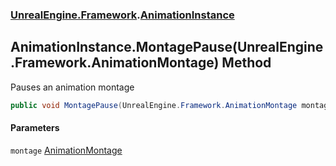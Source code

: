 ### [UnrealEngine.Framework](./UnrealEngine-Framework.md 'UnrealEngine.Framework').[AnimationInstance](./UnrealEngine-Framework-AnimationInstance.md 'UnrealEngine.Framework.AnimationInstance')
## AnimationInstance.MontagePause(UnrealEngine.Framework.AnimationMontage) Method
Pauses an animation montage  
```csharp
public void MontagePause(UnrealEngine.Framework.AnimationMontage montage);
```
#### Parameters
<a name='UnrealEngine-Framework-AnimationInstance-MontagePause(UnrealEngine-Framework-AnimationMontage)-montage'></a>
`montage` [AnimationMontage](./UnrealEngine-Framework-AnimationMontage.md 'UnrealEngine.Framework.AnimationMontage')  
  
